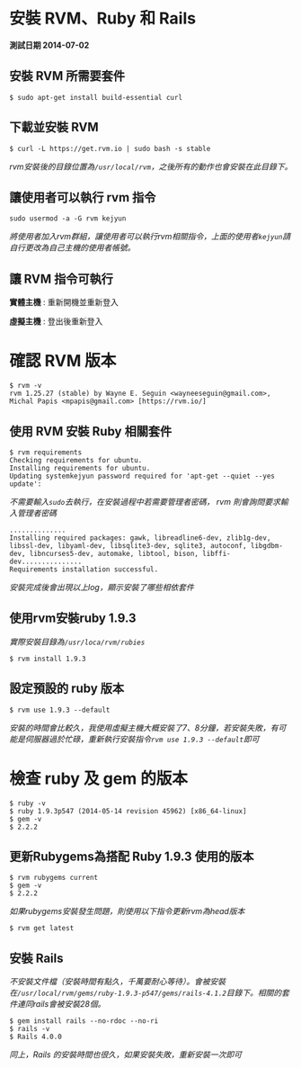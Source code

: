 # 安裝 RVM、Ruby 和 Rails

**測試日期 2014-07-02**

## 安裝 RVM 所需要套件

```shell
$ sudo apt-get install build-essential curl
```

## 下載並安裝 RVM

```shell
$ curl -L https://get.rvm.io | sudo bash -s stable
```

*rvm安裝後的目錄位置為`/usr/local/rvm`，之後所有的動作也會安裝在此目錄下。*

## 讓使用者可以執行 rvm 指令

```shell
sudo usermod -a -G rvm kejyun
```

*將使用者加入rvm群組，讓使用者可以執行rvm相關指令，上面的使用者`kejyun`請自行更改為自己主機的使用者帳號。*


## 讓 RVM 指令可執行

**實體主機** : 重新開機並重新登入

**虛擬主機** : 登出後重新登入

# 確認 RVM 版本

```shell
$ rvm -v
rvm 1.25.27 (stable) by Wayne E. Seguin <wayneeseguin@gmail.com>, Michal Papis <mpapis@gmail.com> [https://rvm.io/]
```

## 使用 RVM 安裝 Ruby 相關套件

```shell
$ rvm requirements
Checking requirements for ubuntu.
Installing requirements for ubuntu.
Updating systemkejyun password required for 'apt-get --quiet --yes update':
```

*不需要輸入`sudo`去執行，在安裝過程中若需要管理者密碼， rvm 則會詢問要求輸入管理者密碼*

```shell
..............
Installing required packages: gawk, libreadline6-dev, zlib1g-dev, libssl-dev, libyaml-dev, libsqlite3-dev, sqlite3, autoconf, libgdbm-dev, libncurses5-dev, automake, libtool, bison, libffi-dev...............
Requirements installation successful.
```

*安裝完成後會出現以上log，顯示安裝了哪些相依套件*

## 使用rvm安裝ruby 1.9.3

*實際安裝目錄為`/usr/loca/rvm/rubies`*

```shell
$ rvm install 1.9.3
```

## 設定預設的 ruby 版本

```shell
$ rvm use 1.9.3 --default
```

*安裝的時間會比較久，我使用虛擬主機大概安裝了7、8分鐘，若安裝失敗，有可能是伺服器過於忙碌，重新執行安裝指令`rvm use 1.9.3 --default`即可*

# 檢查 ruby 及 gem 的版本

```shell
$ ruby -v
$ ruby 1.9.3p547 (2014-05-14 revision 45962) [x86_64-linux]
$ gem -v
$ 2.2.2
```

## 更新Rubygems為搭配 Ruby 1.9.3 使用的版本

```shell
$ rvm rubygems current
$ gem -v
$ 2.2.2
```

*如果rubygems安裝發生問題，則使用以下指令更新rvm為head版本*

```shell
$ rvm get latest
```

## 安裝 Rails

*不安裝文件檔（安裝時間有點久，千萬要耐心等待）。會被安裝在`/usr/local/rvm/gems/ruby-1.9.3-p547/gems/rails-4.1.2`目錄下。相關的套件連同rails會被安裝28個。*

```shell
$ gem install rails --no-rdoc --no-ri
$ rails -v
$ Rails 4.0.0
```

*同上，Rails 的安裝時間也很久，如果安裝失敗，重新安裝一次即可*
